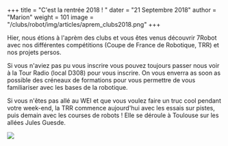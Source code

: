 +++
title = "C'est la rentrée 2018 ! "
dater = "21 Septembre 2018"
author = "Marion"
weight = 101
image = "/clubs/robot/img/articles/aprem_clubs2018.png"
+++

<p>
	Hier, nous étions à l'aprèm des clubs et vous êtes venus découvrir 7Robot avec nos différentes compétitions (Coupe de France de Robotique, TRR) et nos projets persos. </p>
<p>
	Si vous n'aviez pas pu vous inscrire vous pouvez toujours passer nous voir à la Tour Radio (local D308) pour vous inscrire. On vous enverra as soon as possible des créneaux de formations pour vous permettre de vous familiariser avec les bases de la robotique.</p>
<p>
	Si vous n'êtes pas allé au WEI et que vous voulez faire un truc cool pendant votre week-end, la TRR commence aujourd'hui avec les essais sur pistes, puis demain avec les courses de robots ! Elle se déroule à Toulouse sur les allées Jules Guesde.</p>
<p>
	<img src="/clubs/robot/img/articles/aprem_clubs2018.png"/></p>

